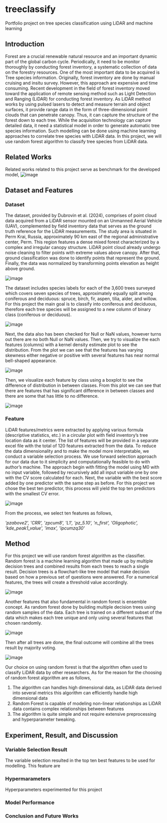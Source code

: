 # treeclassify
Portfolio project on tree species classification using LiDAR and machine learning

## Introduction

Forest are a crucial renewable natural resource and an important dynamic part of the global carbon cycle.  Periodically, it need to be monitor thoroughly by conducting forest inventory, a systematic collection of data on the forestry resources. One of the most important data to be acquired is Tree species information. Originally, forest inventory are done by manual cruising and insitu survey. However, this approach are expensive and time consuming. 
Recent development in the field of forest inventory moved toward the application of remote sensing method such as Light Detection and Ranging (LiDAR) for conducting forest inventory. As LiDAR method works by using pulsed lasers to detect and measure terrain and object surfaces, it provide range data in the form of three-dimensional point clouds that can penetrate canopy. Thus, it can capture the structure of the forest down to each tree.
While the acquisition technology can capture detailed data, it need a statistical model in order to generate automatic tree species information. Such modelling can be done using machine learning approaches to correlate tree species with LiDAR data. In this project, we will use random forest algorithm to classify tree species from LiDAR data.

## Related Works
Related works related to this project serve as benchmark for the developed model,
![image](https://github.com/user-attachments/assets/e00f445a-e673-4060-a0d0-e6e4995f80d9)

## Dataset and Features

### Dataset

The dataset, provided by Dubrovin et al. (2024), comprises of point cloud data acquired from a LiDAR sensor mounted on an Unmanned Aerial Vehicle (UAV), complemented by field inventory data that serves as the ground truth reference for the LiDAR measurements. The study area is situated in Perm Krai, Russia, approximately 90 km east of the regional administrative center, Perm. This region features a dense mixed forest characterized by a complex and irregular canopy structure. LiDAR point cloud already undergo noise cleaning to filter points with extreme values above canopy. After that, ground classification was done to identify points that represent the ground. Finally, the data was normalized by transforming points elevation as height above ground. 

![image](https://github.com/user-attachments/assets/ba04aaff-979a-499c-bfd0-3ea35b6b6bf9)

The dataset includes species labels for each of the 3,600 trees surveyed which covers seven species of trees, approximately equally split among coniferous and deciduous: spruce, birch, fir, aspen, tilia, alder, and willow. For this project the main goal is to classify into coniferous and deciduous, therefore each tree species will be assigned to a new column of binary class (coniferous or deciduous).

![image](https://github.com/user-attachments/assets/de00fdf2-638b-4894-859f-c4beaeda602f)

Next, the data also has been checked for Null or NaN values, however turns out there are no both Null or NaN values. Then, we try to visualize the each features (columns)  with a kernel density estimate plot to see the distribution. From the plot we can see that the features has varying skewness either negative or positive with several features has near normal bell-shaped appearance.

![image](https://github.com/user-attachments/assets/3adc01c5-330e-4ad6-a385-92c2abb09848)

Then, we visualize each feature by class using a boxplot to see the difference of distribution in between classes. From this plot we can see that there are features that has significant difference in between classes and there are some that has little to no difference.

![image](https://github.com/user-attachments/assets/f63383c1-7ec7-48bf-a0a4-34d3c8e65472)


### Feature

LiDAR features/metrics were extracted by applying various formula (descriptive statistics, etc.) in a circular plot with field inventory’s tree location data as it center. The list of features will be provided in a separate excel file with the total of 120 features extracted from the data. To reduce the data dimensionality and to make the model more interpretable, we conduct a variable selection process. We use forward selection approach for our data due to it simplicity and computationally feasible to do with author’s machine. The approach begin with fitting the model using M0 with no input variable,  followed by recursively add all input variable one by one with the CV score calculated for each. Next,  the variable with the best score added by one predictor with the same step as before. For this project we chose the best ten predictor, this process will yield the top ten predictors with the smallest CV error.

![image](https://github.com/user-attachments/assets/0a3b41ff-8080-46b4-b5b6-47937f01c363)

From the process, we select ten features as follows,

_'pzabove2', 'CRR', 'zpcum8', 'L1', 'pz_5.10', 'n_first', 'Oligophotic', 'kde_peak1_value', 'imax', 'ipcumzq30'_

## Method

For this project we will use random forest algorithm as the classifier. Random forest is a machine learning algorithm that made up by multiple decision trees and combined results from each trees to reach a single result. Decision trees is a flowchart-like tree model that make decision based on how a previous set of questions were answered. For a numerical features, the trees will create a threshold value accordingly.

![image](https://github.com/user-attachments/assets/738d582a-510e-46e6-840d-b65644447308)

Another features that also fundamental in random forest is ensemble concept. As random forest done by building multiple decision trees using random samples of the data. Each tree is trained on a different subset of the data which makes each tree unique and only using several features that chosen randomly.  

![image](https://github.com/user-attachments/assets/128fb944-65dc-431b-88fe-39dcb1eabbb4)

Then after all trees are done, the final outcome will combine all the trees result by majority voting.

![image](https://github.com/user-attachments/assets/e1a2e79a-5aad-4e20-a898-65095d60cce9)

Our choice on using random forest is that the algorithm often used to classify LiDAR data by other researchers. As for the reason for the choosing of random forest algorithm are as follows,

1. The algorithm can handles high dimensional data, as LiDAR data derived into several metrics this algorithm can efficiently handle high dimensional data
2. Random Forest is capable of modeling non-linear relationships as LiDAR data contains complex relationships between features
3. The algorithm is quite simple and not require extensive preprocessing and hyperparameter tweaking.

## Experiment, Result, and Discussion

### Variable Selection Result 
The variable selection resulted in the top ten best features to be used for modelling. This feature are 

### Hypermarameters
Hyperparameters experimented for this project 

### Model Performance

### Conclusion and Future Works




